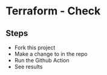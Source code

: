 # Terraform - Check

## Steps

* Fork this project
* Make a change to <something> in the repo
* Run the Github Action
* See results
  
  
